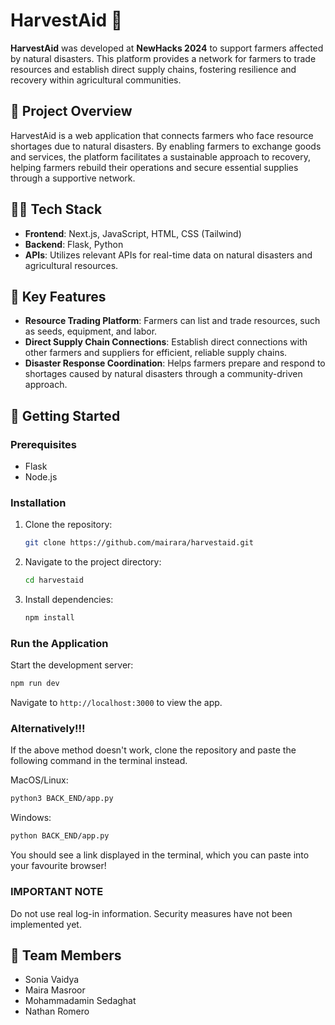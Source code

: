 # HarvestAid 🌾

**HarvestAid** was developed at **NewHacks 2024** to support farmers affected by natural disasters. This platform provides a network for farmers to trade resources and establish direct supply chains, fostering resilience and recovery within agricultural communities.

## 🌟 Project Overview

HarvestAid is a web application that connects farmers who face resource shortages due to natural disasters. By enabling farmers to exchange goods and services, the platform facilitates a sustainable approach to recovery, helping farmers rebuild their operations and secure essential supplies through a supportive network.

## 👩‍💻 Tech Stack

- **Frontend**: Next.js, JavaScript, HTML, CSS (Tailwind)
- **Backend**: Flask, Python
- **APIs**: Utilizes relevant APIs for real-time data on natural disasters and agricultural resources.

## 🌱 Key Features

- **Resource Trading Platform**: Farmers can list and trade resources, such as seeds, equipment, and labor.
- **Direct Supply Chain Connections**: Establish direct connections with other farmers and suppliers for efficient, reliable supply chains.
- **Disaster Response Coordination**: Helps farmers prepare and respond to shortages caused by natural disasters through a community-driven approach.

## 🚀 Getting Started

### Prerequisites
- Flask
- Node.js

### Installation

1. Clone the repository:
   ```bash
   git clone https://github.com/mairara/harvestaid.git
   ```

2. Navigate to the project directory:
   ```bash
   cd harvestaid
   ```

3. Install dependencies:
   ```bash
   npm install
   ```

### Run the Application
Start the development server:
```bash
npm run dev
```

Navigate to `http://localhost:3000` to view the app.

### Alternatively!!!
If the above method doesn't work, clone the repository and paste the following command in the terminal instead.

MacOS/Linux:
```bash
python3 BACK_END/app.py
```
Windows:
```bash
python BACK_END/app.py
```

You should see a link displayed in the terminal, which you can paste into your favourite browser!

### IMPORTANT NOTE
Do not use real log-in information. Security measures have not been implemented yet.

## 👥 Team Members
- Sonia Vaidya
- Maira Masroor
- Mohammadamin Sedaghat
- Nathan Romero
